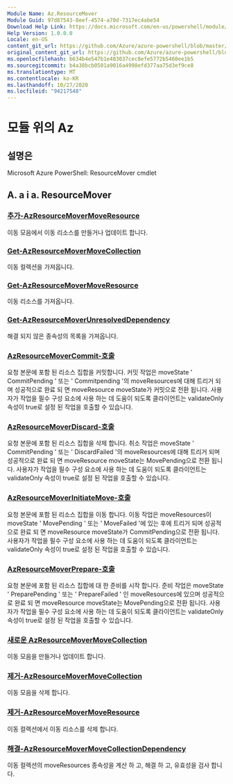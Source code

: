 ```yaml
---
Module Name: Az.ResourceMover
Module Guid: 97d87543-8eef-4574-a70d-7317ec4abe54
Download Help Link: https://docs.microsoft.com/en-us/powershell/module/az.resourcemover
Help Version: 1.0.0.0
Locale: en-US
content_git_url: https://github.com/Azure/azure-powershell/blob/master/src/ResourceMover/help/Az.ResourceMover.md
original_content_git_url: https://github.com/Azure/azure-powershell/blob/master/src/ResourceMover/help/Az.ResourceMover.md
ms.openlocfilehash: b634b4e547b1e483037cec8efe5772b5460ee1b5
ms.sourcegitcommit: b4a38bcb0501a9016a4998efd377aa75d3ef9ce8
ms.translationtype: MT
ms.contentlocale: ko-KR
ms.lasthandoff: 10/27/2020
ms.locfileid: "94217548"
---
```

# 모듈 위의 Az
## 설명은
Microsoft Azure PowerShell: ResourceMover cmdlet

## A. a i a. ResourceMover
### [추가-AzResourceMoverMoveResource](Add-AzResourceMoverMoveResource.md)
이동 모음에서 이동 리소스를 만들거나 업데이트 합니다.

### [Get-AzResourceMoverMoveCollection](Get-AzResourceMoverMoveCollection.md)
이동 컬렉션을 가져옵니다.

### [Get-AzResourceMoverMoveResource](Get-AzResourceMoverMoveResource.md)
이동 리소스를 가져옵니다.

### [Get-AzResourceMoverUnresolvedDependency](Get-AzResourceMoverUnresolvedDependency.md)
해결 되지 않은 종속성의 목록을 가져옵니다.

### [AzResourceMoverCommit-호출](Invoke-AzResourceMoverCommit.md)
요청 본문에 포함 된 리소스 집합을 커밋합니다.
커밋 작업은 moveState ' CommitPending ' 또는 ' Commitpending '의 moveResources에 대해 트리거 되며 성공적으로 완료 되 면 moveResource moveState가 커밋으로 전환 됩니다.
사용자가 작업을 필수 구성 요소에 사용 하는 데 도움이 되도록 클라이언트는 validateOnly 속성이 true로 설정 된 작업을 호출할 수 있습니다.

### [AzResourceMoverDiscard-호출](Invoke-AzResourceMoverDiscard.md)
요청 본문에 포함 된 리소스 집합을 삭제 합니다.
취소 작업은 moveState ' CommitPending ' 또는 ' DiscardFailed '의 moveResources에 대해 트리거 되며 성공적으로 완료 되 면 moveResource moveState는 MovePending으로 전환 됩니다.
사용자가 작업을 필수 구성 요소에 사용 하는 데 도움이 되도록 클라이언트는 validateOnly 속성이 true로 설정 된 작업을 호출할 수 있습니다.

### [AzResourceMoverInitiateMove-호출](Invoke-AzResourceMoverInitiateMove.md)
요청 본문에 포함 된 리소스 집합을 이동 합니다.
이동 작업은 moveResources이 moveState ' MovePending ' 또는 ' MoveFailed '에 있는 후에 트리거 되며 성공적으로 완료 되 면 moveResource moveState가 CommitPending으로 전환 됩니다.
사용자가 작업을 필수 구성 요소에 사용 하는 데 도움이 되도록 클라이언트는 validateOnly 속성이 true로 설정 된 작업을 호출할 수 있습니다.

### [AzResourceMoverPrepare-호출](Invoke-AzResourceMoverPrepare.md)
요청 본문에 포함 된 리소스 집합에 대 한 준비를 시작 합니다.
준비 작업은 moveState ' PreparePending ' 또는 ' PrepareFailed ' 인 moveResources에 있으며 성공적으로 완료 되 면 moveResource moveState는 MovePending으로 전환 됩니다.
사용자가 작업을 필수 구성 요소에 사용 하는 데 도움이 되도록 클라이언트는 validateOnly 속성이 true로 설정 된 작업을 호출할 수 있습니다.

### [새로운 AzResourceMoverMoveCollection](New-AzResourceMoverMoveCollection.md)
이동 모음을 만들거나 업데이트 합니다.

### [제거-AzResourceMoverMoveCollection](Remove-AzResourceMoverMoveCollection.md)
이동 모음을 삭제 합니다.

### [제거-AzResourceMoverMoveResource](Remove-AzResourceMoverMoveResource.md)
이동 컬렉션에서 이동 리소스를 삭제 합니다.

### [해결-AzResourceMoverMoveCollectionDependency](Resolve-AzResourceMoverMoveCollectionDependency.md)
이동 컬렉션의 moveResources 종속성을 계산 하 고, 해결 하 고, 유효성을 검사 합니다.


